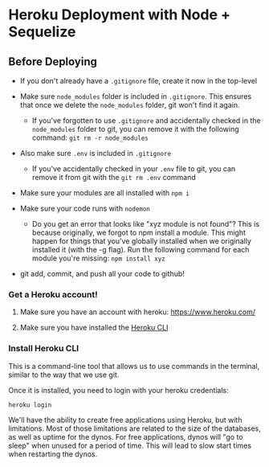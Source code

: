 # Heroku Deployment with Node + Sequelize


## Before Deploying
* If you don't already have a `.gitignore` file, create it now in the top-level
* Make sure `node_modules` folder is included in `.gitignore`. This ensures that once we delete the `node_modules` folder, git won't find it again.
  * If you've forgotten to use `.gitignore` and accidentally checked in the `node_modules` folder to git, you can remove it with the following command: `git rm -r node_modules`
* Also make sure `.env` is included in `.gitignore`
  * If you've accidentally checked in your `.env` file to git, you can remove it from git with the `git rm .env` command

* Make sure your modules are all installed with `npm i`
* Make sure your code runs with `nodemon`
  * Do you get an error that looks like "xyz module is not found"? This is because originally, we forgot to npm install a module. This might happen for things that you've globally installed when we originally installed it (with the -g flag). Run the following command for each module you're missing:
  `npm install xyz`
* git add, commit, and push all your code to github! 

### Get a Heroku account!

1. Make sure you have an account with heroku: https://www.heroku.com/

2. Make sure you have installed the [Heroku CLI](https://devcenter.heroku.com/articles/heroku-cli)

### Install Heroku CLI

This is a command-line tool that allows us to use commands in the terminal, similar to the way that we use git.

Once it is installed, you need to login with your heroku credentials:

```
heroku login
```

We'll have the ability to create free applications using Heroku, but with limitations. Most of those limitations are related to the size of the databases, as well as uptime for the dynos. For free applications, dynos will "go to sleep" when unused for a period of time. This will lead to slow start times when restarting the dynos.

